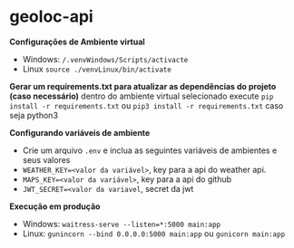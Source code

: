 # geoloc-api
 
**Configurações de Ambiente virtual** 
- Windows: `/.venvWindows/Scripts/activacte`
- Linux `source ./venvLinux/bin/activate`

**Gerar um requirements.txt para atualizar as dependências do projeto (caso necessário)**
dentro do ambiente virtual selecionado execute `pip install -r requirements.txt` ou `pip3 install -r requirements.txt` caso seja python3

**Configurando variáveis de ambiente**
- Crie um arquivo `.env` e inclua as seguintes variáveis de ambientes e seus valores
- `WEATHER_KEY=<valor da variável>`, key para a api do weather api.
- `MAPS_KEY=<valor da variável>`, key para a api do github
- `JWT_SECRET=<valor da variavel`, secret da jwt

**Execução em produção**
- Windows: `waitress-serve --listen=*:5000 main:app`
- Linux: `gunincorn --bind 0.0.0.0:5000 main:app` ou `gunicorn main:app`